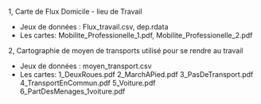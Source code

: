 1, Carte de Flux Domicile - lieu de Travail 
- Jeux de données : Flux_travail.csv, dep.rdata
- Les cartes: Mobilite_Professionelle_1.pdf, Mobilite_Professionelle_2.pdf


2, Cartographie de moyen de transports utilisé pour se rendre au travail
- Jeux de données : moyen_transport.csv
- Les cartes: 
      1_DeuxRoues.pdf
      2_MarchAPied.pdf
      3_PasDeTransport.pdf
      4_TransportEnCommun.pdf
      5_Voiture.pdf
      6_PartDesMenages_1voiture.pdf
      
